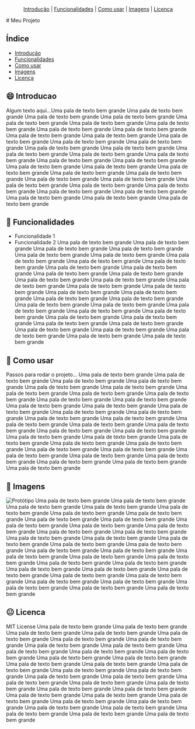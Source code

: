 <p align="center">
  <a href="#introducao">Introdução</a> |
  <a href="#funcionalidades">Funcionalidades</a> |
  <a href="#como-usar">Como usar</a> |
  <a href="#imagens">Imagens</a> |
  <a href="#licenca">Licença</a>
</p># Meu Projeto

## Índice

- [Introdução](#introducao)
- [Funcionalidades](#funcionalidades)
- [Como usar](#como-usar)
- [Imagens](#imagens)
- [Licença](#licenca)

## 😄 Introducao

Algum texto aqui...Uma pala de texto bem grande
Uma pala de texto bem grande
Uma pala de texto bem grande
Uma pala de texto bem grande
Uma pala de texto bem grande
Uma pala de texto bem grande
Uma pala de texto bem grande
Uma pala de texto bem grande
Uma pala de texto bem grande
Uma pala de texto bem grande
Uma pala de texto bem grande
Uma pala de texto bem grande
Uma pala de texto bem grande
Uma pala de texto bem grande
Uma pala de texto bem grande
Uma pala de texto bem grande
Uma pala de texto bem grande
Uma pala de texto bem grande
Uma pala de texto bem grande
Uma pala de texto bem grande
Uma pala de texto bem grande
Uma pala de texto bem grande
Uma pala de texto bem grande
Uma pala de texto bem grande
Uma pala de texto bem grande
Uma pala de texto bem grande
Uma pala de texto bem grande
Uma pala de texto bem grande
Uma pala de texto bem grande
Uma pala de texto bem grande
Uma pala de texto bem grande
Uma pala de texto bem grande
Uma pala de texto bem grande
Uma pala de texto bem grande
Uma pala de texto bem grande
Uma pala de texto bem grande


## 🤔 Funcionalidades

- Funcionalidade 1
- Funcionalidade 2
Uma pala de texto bem grande
Uma pala de texto bem grande
Uma pala de texto bem grande
Uma pala de texto bem grande
Uma pala de texto bem grande
Uma pala de texto bem grande
Uma pala de texto bem grande
Uma pala de texto bem grande
Uma pala de texto bem grande
Uma pala de texto bem grande
Uma pala de texto bem grande
Uma pala de texto bem grande
Uma pala de texto bem grande
Uma pala de texto bem grande
Uma pala de texto bem grande
Uma pala de texto bem grande
Uma pala de texto bem grande
Uma pala de texto bem grande
Uma pala de texto bem grande
Uma pala de texto bem grande
Uma pala de texto bem grande
Uma pala de texto bem grande
Uma pala de texto bem grande
Uma pala de texto bem grande
Uma pala de texto bem grande
Uma pala de texto bem grande
Uma pala de texto bem grande
Uma pala de texto bem grande
Uma pala de texto bem grande
Uma pala de texto bem grande
Uma pala de texto bem grande
Uma pala de texto bem grande
Uma pala de texto bem grande
Uma pala de texto bem grande
Uma pala de texto bem grande
Uma pala de texto bem grande


## 👀 Como usar

Passos para rodar o projeto...
Uma pala de texto bem grande
Uma pala de texto bem grande
Uma pala de texto bem grande
Uma pala de texto bem grande
Uma pala de texto bem grande
Uma pala de texto bem grande
Uma pala de texto bem grande
Uma pala de texto bem grande
Uma pala de texto bem grande
Uma pala de texto bem grande
Uma pala de texto bem grande
Uma pala de texto bem grande
Uma pala de texto bem grande
Uma pala de texto bem grande
Uma pala de texto bem grande
Uma pala de texto bem grande
Uma pala de texto bem grande
Uma pala de texto bem grande
Uma pala de texto bem grande
Uma pala de texto bem grande
Uma pala de texto bem grande
Uma pala de texto bem grande
Uma pala de texto bem grande
Uma pala de texto bem grande
Uma pala de texto bem grande
Uma pala de texto bem grande
Uma pala de texto bem grande
Uma pala de texto bem grande
Uma pala de texto bem grande
Uma pala de texto bem grande
Uma pala de texto bem grande
Uma pala de texto bem grande
Uma pala de texto bem grande
Uma pala de texto bem grande
Uma pala de texto bem grande
Uma pala de texto bem grande


## 💓 Imagens

![Protótipo](assets/prototipo.png)
Uma pala de texto bem grande
Uma pala de texto bem grande
Uma pala de texto bem grande
Uma pala de texto bem grande
Uma pala de texto bem grande
Uma pala de texto bem grande
Uma pala de texto bem grande
Uma pala de texto bem grande
Uma pala de texto bem grande
Uma pala de texto bem grande
Uma pala de texto bem grande
Uma pala de texto bem grande
Uma pala de texto bem grande
Uma pala de texto bem grande
Uma pala de texto bem grande
Uma pala de texto bem grande
Uma pala de texto bem grande
Uma pala de texto bem grande
Uma pala de texto bem grande
Uma pala de texto bem grande
Uma pala de texto bem grande
Uma pala de texto bem grande
Uma pala de texto bem grande
Uma pala de texto bem grande
Uma pala de texto bem grande
Uma pala de texto bem grande
Uma pala de texto bem grande
Uma pala de texto bem grande
Uma pala de texto bem grande
Uma pala de texto bem grande
Uma pala de texto bem grande
Uma pala de texto bem grande
Uma pala de texto bem grande
Uma pala de texto bem grande
Uma pala de texto bem grande
Uma pala de texto bem grande


## 😐 Licenca

MIT License
Uma pala de texto bem grande
Uma pala de texto bem grande
Uma pala de texto bem grande
Uma pala de texto bem grande
Uma pala de texto bem grande
Uma pala de texto bem grande
Uma pala de texto bem grande
Uma pala de texto bem grande
Uma pala de texto bem grande
Uma pala de texto bem grande
Uma pala de texto bem grande
Uma pala de texto bem grande
Uma pala de texto bem grande
Uma pala de texto bem grande
Uma pala de texto bem grande
Uma pala de texto bem grande
Uma pala de texto bem grande
Uma pala de texto bem grande
Uma pala de texto bem grande
Uma pala de texto bem grande
Uma pala de texto bem grande
Uma pala de texto bem grande
Uma pala de texto bem grande
Uma pala de texto bem grande
Uma pala de texto bem grande
Uma pala de texto bem grande
Uma pala de texto bem grande
Uma pala de texto bem grande
Uma pala de texto bem grande
Uma pala de texto bem grande
Uma pala de texto bem grande
Uma pala de texto bem grande
Uma pala de texto bem grande
Uma pala de texto bem grande
Uma pala de texto bem grande
Uma pala de texto bem grande













